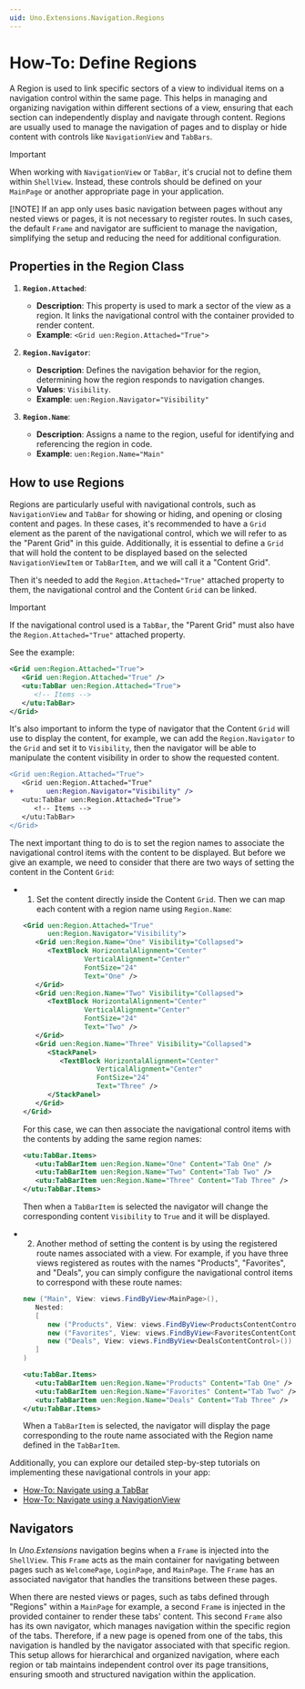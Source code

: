```yaml
---
uid: Uno.Extensions.Navigation.Regions
---
```

# How-To: Define Regions

A Region is used to link specific sectors of a view to individual items on a navigation control within the same page. This helps in managing and organizing navigation within different sections of a view, ensuring that each section can independently display and navigate through content. Regions are usually used to manage the navigation of pages and to display or hide content with controls like `NavigationView` and `TabBars`.

> [!IMPORTANT]
> When working with `NavigationView` or `TabBar`, it's crucial not to define them within `ShellView`. Instead, these controls should be defined on your `MainPage` or another appropriate page in your application.
>
> [!NOTE]
> If an app only uses basic navigation between pages without any nested views or pages, it is not necessary to register routes. In such cases, the default `Frame` and navigator are sufficient to manage the navigation, simplifying the setup and reducing the need for additional configuration.

## Properties in the Region Class

1. **`Region.Attached`**:
   - **Description**: This property is used to mark a sector of the view as a region. It links the navigational control with the container provided to render content.
   - **Example**: `<Grid uen:Region.Attached="True">`

1. **`Region.Navigator`**:
   - **Description**: Defines the navigation behavior for the region, determining how the region responds to navigation changes.
   - **Values**: `Visibility`.
   - **Example**: `uen:Region.Navigator="Visibility"`

1. **`Region.Name`**:
   - **Description**: Assigns a name to the region, useful for identifying and referencing the region in code.
   - **Example**: `uen:Region.Name="Main"`

## How to use Regions

Regions are particularly useful with navigational controls, such as `NavigationView` and `TabBar` for showing or hiding, and opening or closing content and pages. In these cases, it's recommended to have a `Grid` element as the parent of the navigational control, which we will refer to as the "Parent Grid" in this guide. Additionally, it is essential to define a `Grid` that will hold the content to be displayed based on the selected `NavigationViewItem` or `TabBarItem`, and we will call it a "Content Grid".

Then it's needed to add the `Region.Attached="True"` attached property to them, the navigational control and the Content `Grid` can be linked.

> [!IMPORTANT]
> If the navigational control used is a `TabBar`, the "Parent Grid" must also have the `Region.Attached="True"` attached property.

See the example:

```xml
<Grid uen:Region.Attached="True">
   <Grid uen:Region.Attached="True" />
   <utu:TabBar uen:Region.Attached="True">
      <!-- Items -->
   </utu:TabBar>
</Grid>
```

It's also important to inform the type of navigator that the Content `Grid` will use to display the content, for example, we can add the `Region.Navigator` to the `Grid` and set it to `Visibility`, then the navigator will be able to manipulate the content visibility in order to show the requested content.

```diff
<Grid uen:Region.Attached="True">
   <Grid uen:Region.Attached="True"
+        uen:Region.Navigator="Visibility" />
   <utu:TabBar uen:Region.Attached="True">
      <!-- Items -->
   </utu:TabBar>
</Grid>
```

The next important thing to do is to set the region names to associate the navigational control items with the content to be displayed. But before we give an example, we need to consider that there are two ways of setting the content in the Content `Grid`:

- 1. Set the content directly inside the Content `Grid`. Then we can map each content with a region name using `Region.Name`:

   ```xml
   <Grid uen:Region.Attached="True"
         uen:Region.Navigator="Visibility">
      <Grid uen:Region.Name="One" Visibility="Collapsed">
         <TextBlock HorizontalAlignment="Center"
                  VerticalAlignment="Center"
                  FontSize="24"
                  Text="One" />
      </Grid>
      <Grid uen:Region.Name="Two" Visibility="Collapsed">
         <TextBlock HorizontalAlignment="Center"
                  VerticalAlignment="Center"
                  FontSize="24"
                  Text="Two" />
      </Grid>
      <Grid uen:Region.Name="Three" Visibility="Collapsed">
         <StackPanel>
            <TextBlock HorizontalAlignment="Center"
                     VerticalAlignment="Center"
                     FontSize="24"
                     Text="Three" />
         </StackPanel>
      </Grid>
   </Grid>
   ```

   For this case, we can then associate the navigational control items with the contents by adding the same region names:

   ```xml
   <utu:TabBar.Items>
      <utu:TabBarItem uen:Region.Name="One" Content="Tab One" />
      <utu:TabBarItem uen:Region.Name="Two" Content="Tab Two" />
      <utu:TabBarItem uen:Region.Name="Three" Content="Tab Three" />
   </utu:TabBar.Items>
   ```

   Then when a `TabBarItem` is selected the navigator will change the corresponding content `Visibility` to `True` and it will be displayed.

- 2. Another method of setting the content is by using the registered route names associated with a view. For example, if you have three views registered as routes with the names "Products", "Favorites", and "Deals", you can simply configure the navigational control items to correspond with these route names:

   ```csharp
   new ("Main", View: views.FindByView<MainPage>(),
      Nested:
      [
         new ("Products", View: views.FindByView<ProductsContentControl>(), IsDefault: true),
         new ("Favorites", View: views.FindByView<FavoritesContentControl>()),
         new ("Deals", View: views.FindByView<DealsContentControl>())
      ]
   )
   ```

   ```xml
   <utu:TabBar.Items>
      <utu:TabBarItem uen:Region.Name="Products" Content="Tab One" />
      <utu:TabBarItem uen:Region.Name="Favorites" Content="Tab Two" />
      <utu:TabBarItem uen:Region.Name="Deals" Content="Tab Three" />
   </utu:TabBar.Items>
   ```

   When a `TabBarItem` is selected, the navigator will display the page corresponding to the route name associated with the Region name defined in the `TabBarItem`.

Additionally, you can explore our detailed step-by-step tutorials on implementing these navigational controls in your app:

- [How-To: Navigate using a TabBar](xref:Uno.Extensions.Navigation.Advanced.TabBar)
- [How-To: Navigate using a NavigationView](xref:Uno.Extensions.Navigation.Advanced.NavigationView)

## Navigators

In *Uno.Extensions* navigation begins when a `Frame` is injected into the `ShellView`. This `Frame` acts as the main container for navigating between pages such as `WelcomePage`, `LoginPage`, and `MainPage`. The `Frame` has an associated navigator that handles the transitions between these pages.

When there are nested views or pages, such as tabs defined through "Regions" within a `MainPage` for example, a second `Frame` is injected in the provided container to render these tabs' content. This second `Frame` also has its own navigator, which manages navigation within the specific region of the tabs. Therefore, if a new page is opened from one of the tabs, this navigation is handled by the navigator associated with that specific region. This setup allows for hierarchical and organized navigation, where each region or tab maintains independent control over its page transitions, ensuring smooth and structured navigation within the application.

